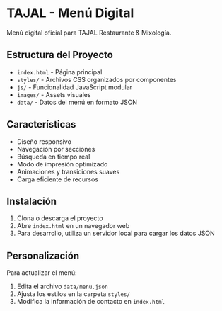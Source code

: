 # TAJAL - Menú Digital

Menú digital oficial para TAJAL Restaurante & Mixología.

## Estructura del Proyecto

- `index.html` - Página principal
- `styles/` - Archivos CSS organizados por componentes
- `js/` - Funcionalidad JavaScript modular
- `images/` - Assets visuales
- `data/` - Datos del menú en formato JSON

## Características

- Diseño responsivo
- Navegación por secciones
- Búsqueda en tiempo real
- Modo de impresión optimizado
- Animaciones y transiciones suaves
- Carga eficiente de recursos

## Instalación

1. Clona o descarga el proyecto
2. Abre `index.html` en un navegador web
3. Para desarrollo, utiliza un servidor local para cargar los datos JSON

## Personalización

Para actualizar el menú:
1. Edita el archivo `data/menu.json`
2. Ajusta los estilos en la carpeta `styles/`
3. Modifica la información de contacto en `index.html`
